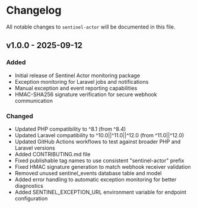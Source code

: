 # Changelog

All notable changes to `sentinel-actor` will be documented in this file.

## v1.0.0 - 2025-09-12

### Added

-   Initial release of Sentinel Actor monitoring package
-   Exception monitoring for Laravel jobs and notifications
-   Manual exception and event reporting capabilities
-   HMAC-SHA256 signature verification for secure webhook communication

### Changed

-   Updated PHP compatibility to ^8.1 (from ^8.4)
-   Updated Laravel compatibility to ^10.0||^11.0||^12.0 (from ^11.0||^12.0)
-   Updated GitHub Actions workflows to test against broader PHP and Laravel versions
-   Added CONTRIBUTING.md file
-   Fixed publishable tag names to use consistent "sentinel-actor" prefix
-   Fixed HMAC signature generation to match webhook receiver validation
-   Removed unused sentinel_events database table and model
-   Added error handling to automatic exception monitoring for better diagnostics
-   Added SENTINEL_EXCEPTION_URL environment variable for endpoint configuration
